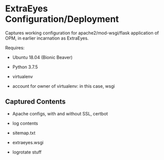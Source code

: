 # ExtraEyes Configuration/Deployment

Captures working configuration for apache2/mod-wsgi/flask application of OPM, in earlier incarnation as ExtraEyes.

Requires:

* Ubuntu 18.04 (Bionic Beaver)

* Python 3.7.5

* virtualenv

* account for owner of virtualenv: in this case, wsgi

## Captured Contents

* Apache configs, with and without SSL, certbot

* log contents

* sitemap.txt

* extraeyes.wsgi

* logrotate stuff


